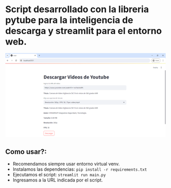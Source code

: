 # Script desarrollado con la libreria pytube para la inteligencia de descarga y streamlit para el entorno web.

![YouTube_Downloader](https://github.com/vhngroup/Youtube-Downloader/blob/main/static/Example.png)

## Como usar?:
* Recomendamos siempre usar entorno virtual venv.
* Instalamos las dependencias: ``` pip install -r requirements.txt ```
* Ejecutamos el script: ``` streamlit run main.py ```
* Ingresamos a la URL indicada por el script.

